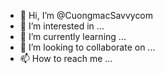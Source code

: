 - 👋 Hi, I’m @CuongmacSavvycom
- 👀 I’m interested in ...
- 🌱 I’m currently learning ...
- 💞️ I’m looking to collaborate on ...
- 📫 How to reach me ...

<!---
CuongmacSavvycom/CuongmacSavvycom is a ✨ special ✨ repository because its `README.md` (this file) appears on your GitHub profile.
You can click the Preview link to take a look at your changes.
--->

